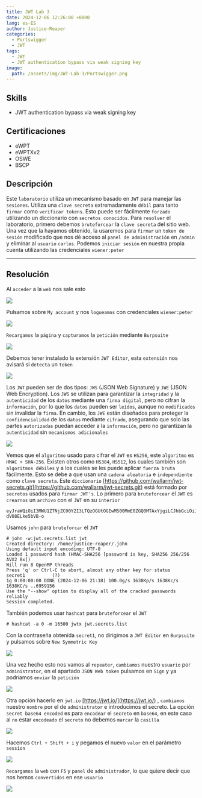 ```yaml
---
title: JWT Lab 3
date: 2024-12-06 12:26:00 +0800
lang: es-ES
author: Justice-Reaper
categories:
  - Portswigger
  - JWT
tags:
  - JWT
  - JWT authentication bypass via weak signing key
image:
  path: /assets/img/JWT-Lab-3/Portswigger.png
---
```


## Skills

- JWT authentication bypass via weak signing key

## Certificaciones

- eWPT
- eWPTXv2
- OSWE
- BSCP
  
## Descripción

Este `laboratorio` utiliza un mecanismo basado en `JWT` para manejar las `sesiones`. Utiliza una `clave secreta` extremadamente `débil` para tanto `firmar` como `verificar tokens`. Esto puede ser fácilmente `forzado` utilizando un diccionario con `secretos conocidos`. Para `resolver` el laboratorio, primero debemos `bruteforcear` la `clave secreta` del sitio web. Una vez que la hayamos obtenido, la usaremos para `firmar` un `token de sesión` modificado que nos dé acceso al `panel de administración` en `/admin` y eliminar al `usuario` `carlos`. Podemos `iniciar sesión` en nuestra propia cuenta utilizando las credenciales `wiener:peter`

---

## Resolución

Al `acceder` a la `web` nos sale esto

![](/assets/img/JWT-Lab-3/image_1.png)

Pulsamos sobre `My account` y nos `logueamos` con credenciales `wiener:peter`

![](/assets/img/JWT-Lab-3/image_2.png)

`Recargamos` la `página` y `capturamos` la `petición` mediante `Burpsuite`

![](/assets/img/JWT-Lab-3/image_3.png)

Debemos tener instalado la extensión `JWT Editor`, esta `extensión` nos avisará si `detecta` un `token`

![](/assets/img/JWT-Lab-3/image_4.png)

Los `JWT` pueden ser de dos tipos: `JWS` (JSON Web Signature) y `JWE` (JSON Web Encryption). Los `JWS` se utilizan para garantizar la `integridad` y la `autenticidad` de los `datos` mediante una `firma digital`, pero no cifran la `información`, por lo que los `datos` pueden ser `leídos`, aunque no `modificados` sin invalidar la `firma`. En cambio, los `JWE` están diseñados para proteger la `confidencialidad` de los `datos` mediante `cifrado`, asegurando que solo las partes `autorizadas` puedan acceder a la `información`, pero no garantizan la `autenticidad` sin `mecanismos adicionales`

![](/assets/img/JWT-Lab-3/image_5.png)

Vemos que el `algoritmo` usado para cifrar el `JWT` es `HS256`, este `algoritmo` es `HMAC + SHA-256`. Existen otros como `HS384`, `HS512`, los cuales también son `algoritmos débiles` y a los cuales se les puede aplicar `fuerza bruta` fácilmente. Esto se debe a que usan una `cadena aleatoria` e `independiente` como `clave secreta`. Este `diccionario` [https://github.com/wallarm/jwt-secrets.git](https://github.com/wallarm/jwt-secrets.git) está formado por `secretos` usados para `firmar JWT's`. Lo primero para `bruteforcear` el `JWT` es `crearnos` un `archivo` con el `JWT` en su `interior`

```        
eyJraWQiOiI3MWU1ZTNjZC00Y2I3LTQzOGUtOGEwMS00MmE0ZGQ0MTAxYjgiLCJhbGciOiJIUzI1NiJ9.eyJpc3MiOiJwb3J0c3dpZ2dlciIsImV4cCI6MTczMzUxODcyOCwic3ViIjoid2llbmVyIn0.xdeZIgHdZ9lGwCo7se19SIAFan1F-dVO8ELke5bVB-o
```

Usamos `john` para `bruteforcar` el `JWT`

```
# john -w:jwt.secrets.list jwt
Created directory: /home/justice-reaper/.john
Using default input encoding: UTF-8
Loaded 1 password hash (HMAC-SHA256 [password is key, SHA256 256/256 AVX2 8x])
Will run 8 OpenMP threads
Press 'q' or Ctrl-C to abort, almost any other key for status
secret1          (?)     
1g 0:00:00:00 DONE (2024-12-06 21:18) 100.0g/s 1638Kp/s 1638Kc/s 1638KC/s ..6959156
Use the "--show" option to display all of the cracked passwords reliably
Session completed. 
```

También podemos usar `hashcat` para `bruteforcear` el `JWT`

```
# hashcat -a 0 -m 16500 jwtx jwt.secrets.list 
```

Con la contraseña obtenida `secret1`, no dirigimos a `JWT Editor` en `Burpsuite` y pulsamos sobre `New Symmetric Key`

![](/assets/img/JWT-Lab-3/image_6.png)

Una vez hecho esto nos vamos al `repeater`, `cambiamos` nuestro `usuario` por `administrator`, en el apartado `JSON Web token` pulsamos en `Sign` y ya podríamos `enviar` la `petición`

![](/assets/img/JWT-Lab-3/image_7.png)

Otra opción hacerlo en `jwt.io` [https://jwt.io/](https://jwt.io/) , `cambiamos` nuestro `nombre` por el de `administrator` e introducimos el secreto. La opción `secret base64 encoded` es para `encodear` el `secreto` en `base64`, en este caso al `no` estar `encodeado` el `secreto` no debemos `marcar` la `casilla`

![](/assets/img/JWT-Lab-3/image_8.png)

Hacemos `Ctrl + Shift + i` y pegamos el nuevo `valor` en el parámetro `session`

![](/assets/img/JWT-Lab-3/image_9.png)

`Recargamos` la `web` con `F5` y `panel` de `administrador`, lo que quiere decir que nos hemos `convertidos` en ese `usuario`

![](/assets/img/JWT-Lab-3/image_10.png)

